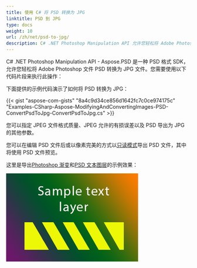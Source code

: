```yaml
---
title: 使用 C# 将 PSD 转换为 JPG
linktitle: PSD 到 JPG
type: docs
weight: 10
url: /zh/net/psd-to-jpg/
description: C# .NET Photoshop Manipulation API 允许您轻松将 Adobe Photoshop 文件 PSD 转换为 JPG 文件。请查看提供的示例代码。
---
```


C# .NET Photoshop Manipulation API - Aspose.PSD 是一种 PSD 格式 SDK，允许您轻松将 Adobe Photoshop 文件 PSD 转换为 JPG 文件。您需要使用以下代码片段来执行此操作：

下面提供的示例代码演示了如何将 PSD 转换为 JPG：

{{< gist "aspose-com-gists" "8a4c9d34ce856d1642fc7c0ce974175c" "Examples-CSharp-Aspose-ModifyingAndConvertingImages-PSD-ConvertPsdToJpg-ConvertPsdToJpg.cs" >}}

您可以指定 JPEG 文件格式质量、JPEG 允许的有损误差以及 PSD 导出为 JPG 的其他参数。

您可以在编辑 PSD 文件后或以像素完美的方式以[只读模式](https://reference.aspose.com/psd/net/aspose.psd.imageloadoptions/psdloadoptions/properties/readonlymode)导出 PSD 文件，其中将使用 PSD 文件预览。

这里是导出[Photoshop 渐变](/psd/zh/net/support-of-fill-layers/)和[PSD 文本图层](/psd/zh/net/working-with-text-layers/)的示例效果：

![todo:image_alt_text](psd-to-jpg_1.png)
